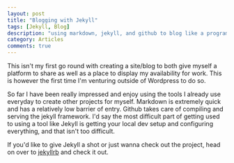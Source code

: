 ```yaml
---
layout: post
title: "Blogging with Jekyll"
tags: [Jekyll, Blog]
description: "using markdown, jekyll, and github to blog like a programmer should"
category: Articles
comments: true
---
```

This isn't my first go round with creating a site/blog to both give myself a platform to share as well as a place to display my availability for work.  This is however the first time I'm venturing outside of Wordpress to do so.

So far I have been really impressed and enjoy using the tools I already use everyday to create other projects for myself.  Markdown is extremely quick and has a relatively low barrier of entry.  Github takes care of compiling and serving the jekyll framework.  I'd say the most difficult part of getting used to using a tool like Jekyll is getting your local dev setup and configuring everything, and that isn't too difficult.

If you'd like to give Jekyll a shot or just wanna check out the project, head on over to [jekyllrb](http://www.jekyllrb.com) and check it out.